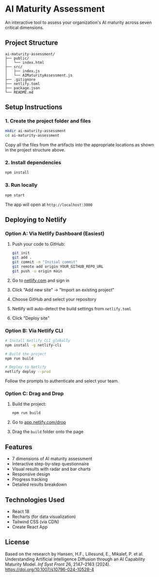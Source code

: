 # AI Maturity Assessment

An interactive tool to assess your organization's AI maturity across seven critical dimensions.

## Project Structure

```
ai-maturity-assessment/
├── public/
│   └── index.html
├── src/
│   ├── index.js
│   └── AIMaturityAssessment.js
├── .gitignore
├── netlify.toml
├── package.json
└── README.md
```

## Setup Instructions

### 1. Create the project folder and files

```bash
mkdir ai-maturity-assessment
cd ai-maturity-assessment
```

Copy all the files from the artifacts into the appropriate locations as shown in the project structure above.

### 2. Install dependencies

```bash
npm install
```

### 3. Run locally

```bash
npm start
```

The app will open at `http://localhost:3000`

## Deploying to Netlify

### Option A: Via Netlify Dashboard (Easiest)

1. Push your code to GitHub:
   ```bash
   git init
   git add .
   git commit -m "Initial commit"
   git remote add origin YOUR_GITHUB_REPO_URL
   git push -u origin main
   ```

2. Go to [netlify.com](https://www.netlify.com/) and sign in

3. Click "Add new site" → "Import an existing project"

4. Choose GitHub and select your repository

5. Netlify will auto-detect the build settings from `netlify.toml`

6. Click "Deploy site"

### Option B: Via Netlify CLI

```bash
# Install Netlify CLI globally
npm install -g netlify-cli

# Build the project
npm run build

# Deploy to Netlify
netlify deploy --prod
```

Follow the prompts to authenticate and select your team.

### Option C: Drag and Drop

1. Build the project:
   ```bash
   npm run build
   ```

2. Go to [app.netlify.com/drop](https://app.netlify.com/drop)

3. Drag the `build` folder onto the page

## Features

- 7 dimensions of AI maturity assessment
- Interactive step-by-step questionnaire
- Visual results with radar and bar charts
- Responsive design
- Progress tracking
- Detailed results breakdown

## Technologies Used

- React 18
- Recharts (for data visualization)
- Tailwind CSS (via CDN)
- Create React App

## License

Based on the research by Hansen, H.F., Lillesund, E., Mikalef, P. et al. 
Understanding Artificial Intelligence Diffusion through an AI Capability Maturity Model. 
*Inf Syst Front* 26, 2147–2163 (2024).
https://doi.org/10.1007/s10796-024-10528-4